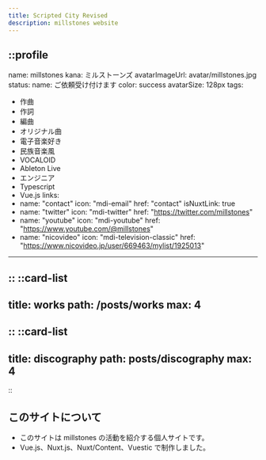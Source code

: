 ```yaml
---
title: Scripted City Revised
description: millstones website
---
```


::profile
---
name: millstones
kana: ミルストーンズ
avatarImageUrl: avatar/millstones.jpg
status:
  name: ご依頼受け付けます
  color: success
avatarSize: 128px
tags:
  - 作曲
  - 作詞
  - 編曲
  - オリジナル曲
  - 電子音楽好き
  - 民族音楽風
  - VOCALOID
  - Ableton Live
  - エンジニア
  - Typescript
  - Vue.js
links:
  - name: "contact"
    icon: "mdi-email"
    href: "contact"
    isNuxtLink: true
  - name: "twitter"
    icon: "mdi-twitter"
    href: "https://twitter.com/millstones"
  - name: "youtube"
    icon: "mdi-youtube"
    href: "https://www.youtube.com/@millstones"
  - name: "nicovideo"
    icon: "mdi-television-classic"
    href: "https://www.nicovideo.jp/user/669463/mylist/1925013"
---
::
::card-list
---
title: works
path: /posts/works
max: 4
---
::
::card-list
---
title: discography
path: posts/discography
max: 4
---
::

## このサイトについて

- このサイトは millstones の活動を紹介する個人サイトです。
- Vue.js、Nuxt.js、Nuxt/Content、Vuestic で制作しました。
